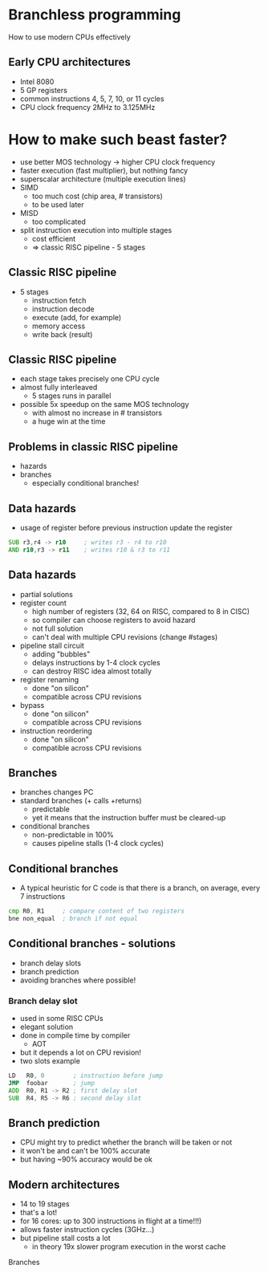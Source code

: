 # Branchless programming

How to use modern CPUs effectively



## Early CPU architectures

* Intel 8080
* 5 GP registers
* common instructions 4, 5, 7, 10, or 11 cycles
* CPU clock frequency 2MHz to 3.125MHz



# How to make such beast faster?

* use better MOS technology -> higher CPU clock frequency
* faster execution (fast multiplier), but nothing fancy
* superscalar architecture (multiple execution lines)
* SIMD
    - too much cost (chip area, # transistors)
    - to be used later
* MISD
    - too complicated
* split instruction execution into multiple stages
    - cost efficient
    - => classic RISC pipeline - 5 stages



## Classic RISC pipeline

* 5 stages
    - instruction fetch
    - instruction decode
    - execute (add, for example)
    - memory access
    - write back (result)



## Classic RISC pipeline

* each stage takes precisely one CPU cycle
* almost fully interleaved
    - 5 stages runs in parallel
* possible 5x speedup on the same MOS technology
    - with almost no increase in # transistors
    - a huge win at the time



## Problems in classic RISC pipeline

* hazards
* branches
    - especially conditional branches!



## Data hazards

* usage of register before previous instruction update the register

```asm
SUB r3,r4 -> r10     ; writes r3 - r4 to r10
AND r10,r3 -> r11    ; writes r10 & r3 to r11
```



## Data hazards

* partial solutions
* register count
    - high number of registers (32, 64 on RISC, compared to 8 in CISC)
    - so compiler can choose registers to avoid hazard
    - not full solution
    - can't deal with multiple CPU revisions (change #stages)
* pipeline stall circuit
    - adding "bubbles"
    - delays instructions by 1-4 clock cycles
    - can destroy RISC idea almost totally
* register renaming
    - done "on silicon"
    - compatible across CPU revisions
* bypass
    - done "on silicon"
    - compatible across CPU revisions
* instruction reordering
    - done "on silicon"
    - compatible across CPU revisions



## Branches

* branches changes PC
* standard branches (+ calls +returns)
    - predictable
    - yet it means that the instruction buffer must be cleared-up
* conditional branches
    - non-predictable in 100%
    - causes pipeline stalls (1-4 clock cycles)



## Conditional branches

* A typical heuristic for C code is that there is a branch, on average, every 7
  instructions


```asm
cmp R0, R1     ; compare content of two registers
bne non_equal  ; branch if not equal
```



## Conditional branches - solutions

* branch delay slots
* branch prediction
* avoiding branches where possible!



### Branch delay slot

* used in some RISC CPUs
* elegant solution
* done in compile time by compiler
    - AOT
* but it depends a lot on CPU revision!
* two slots example

```asm
LD   R0, 0        ; instruction before jump
JMP  foobar       ; jump
ADD  R0, R1 -> R2 ; first delay slot
SUB  R4, R5 -> R6 ; second delay slot
```

## Branch prediction

* CPU might try to predict whether the branch will be taken or not
* it won't be and can't be 100% accurate
* but having ~90% accuracy would be ok


## Modern architectures

- 14 to 19 stages
- that's a lot!
- for 16 cores: up to 300 instructions in flight at a time!!!)
- allows faster instruction cycles (3GHz...)
- but pipeline stall costs a lot
    - in theory 19x slower program execution in the worst cache

Branches
